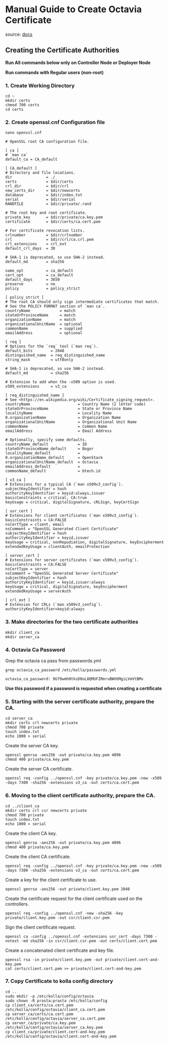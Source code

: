 # Manual Guide to Create Octavia Certificate 

source: [docs](https://docs.openstack.org/octavia/train/admin/guides/certificates.html)

## Creating the Certificate Authorities

**Run All commands below only on Controller Node or Deployer Node**

**Run commands with Regular users (non-root)**

### 1. Create Working Directory

```
cd ~
mkdir certs
chmod 700 certs
cd certs
```

### 2. Create openssl.cnf Configuration file

```
nano openssl.cnf
```

```
# OpenSSL root CA configuration file.

[ ca ]
# `man ca`
default_ca = CA_default

[ CA_default ]
# Directory and file locations.
dir               = ./
certs             = $dir/certs
crl_dir           = $dir/crl
new_certs_dir     = $dir/newcerts
database          = $dir/index.txt
serial            = $dir/serial
RANDFILE          = $dir/private/.rand

# The root key and root certificate.
private_key       = $dir/private/ca.key.pem
certificate       = $dir/certs/ca.cert.pem

# For certificate revocation lists.
crlnumber         = $dir/crlnumber
crl               = $dir/crl/ca.crl.pem
crl_extensions    = crl_ext
default_crl_days  = 30

# SHA-1 is deprecated, so use SHA-2 instead.
default_md        = sha256

name_opt          = ca_default
cert_opt          = ca_default
default_days      = 3650
preserve          = no
policy            = policy_strict

[ policy_strict ]
# The root CA should only sign intermediate certificates that match.
# See the POLICY FORMAT section of `man ca`.
countryName             = match
stateOrProvinceName     = match
organizationName        = match
organizationalUnitName  = optional
commonName              = supplied
emailAddress            = optional

[ req ]
# Options for the `req` tool (`man req`).
default_bits        = 2048
distinguished_name  = req_distinguished_name
string_mask         = utf8only

# SHA-1 is deprecated, so use SHA-2 instead.
default_md          = sha256

# Extension to add when the -x509 option is used.
x509_extensions     = v3_ca

[ req_distinguished_name ]
# See <https://en.wikipedia.org/wiki/Certificate_signing_request>.
countryName                     = Country Name (2 letter code)
stateOrProvinceName             = State or Province Name
localityName                    = Locality Name
0.organizationName              = Organization Name
organizationalUnitName          = Organizational Unit Name
commonName                      = Common Name
emailAddress                    = Email Address

# Optionally, specify some defaults.
countryName_default             = ID
stateOrProvinceName_default     = Bogor
localityName_default            =
0.organizationName_default      = OpenStack
organizationalUnitName_default  = Octavia
emailAddress_default            =
commonName_default              = btech.id

[ v3_ca ]
# Extensions for a typical CA (`man x509v3_config`).
subjectKeyIdentifier = hash
authorityKeyIdentifier = keyid:always,issuer
basicConstraints = critical, CA:true
keyUsage = critical, digitalSignature, cRLSign, keyCertSign

[ usr_cert ]
# Extensions for client certificates (`man x509v3_config`).
basicConstraints = CA:FALSE
nsCertType = client, email
nsComment = "OpenSSL Generated Client Certificate"
subjectKeyIdentifier = hash
authorityKeyIdentifier = keyid,issuer
keyUsage = critical, nonRepudiation, digitalSignature, keyEncipherment
extendedKeyUsage = clientAuth, emailProtection

[ server_cert ]
# Extensions for server certificates (`man x509v3_config`).
basicConstraints = CA:FALSE
nsCertType = server
nsComment = "OpenSSL Generated Server Certificate"
subjectKeyIdentifier = hash
authorityKeyIdentifier = keyid,issuer:always
keyUsage = critical, digitalSignature, keyEncipherment
extendedKeyUsage = serverAuth

[ crl_ext ]
# Extension for CRLs (`man x509v3_config`).
authorityKeyIdentifier=keyid:always
```

### 3. Make directories for the two certificate authorities

```
mkdir client_ca
mkdir server_ca
```

### 4. Octavia Ca Password

Grep the octavia ca pass from passwords.yml

```
grep octavia_ca_password /etc/kolla/passwords.yml 

octavia_ca_password: 9U79wmh0tksD0oL8QMUFZRmrvBWV6MgiLVmVtBMv
```

__Use this password if a password is requested when creating a certificate__

### 5. Starting with the server certificate authority, prepare the CA.

```
cd server_ca
mkdir certs crl newcerts private
chmod 700 private
touch index.txt
echo 1000 > serial
```

Create the server CA key.

```
openssl genrsa -aes256 -out private/ca.key.pem 4096
chmod 400 private/ca.key.pem
```

Create the server CA certificate.

```
openssl req -config ../openssl.cnf -key private/ca.key.pem -new -x509 -days 7300 -sha256 -extensions v3_ca -out certs/ca.cert.pem
```

### 6. Moving to the client certificate authority, prepare the CA.

```
cd ../client_ca
mkdir certs crl csr newcerts private
chmod 700 private
touch index.txt
echo 1000 > serial
```

Create the client CA key.

```
openssl genrsa -aes256 -out private/ca.key.pem 4096
chmod 400 private/ca.key.pem
```

Create the client CA certificate.

```
openssl req -config ../openssl.cnf -key private/ca.key.pem -new -x509 -days 7300 -sha256 -extensions v3_ca -out certs/ca.cert.pem
```

Create a key for the client certificate to use.

```
openssl genrsa -aes256 -out private/client.key.pem 2048
```

Create the certificate request for the client certificate used on the controllers.

```
openssl req -config ../openssl.cnf -new -sha256 -key private/client.key.pem -out csr/client.csr.pem
```

Sign the client certificate request.

```
openssl ca -config ../openssl.cnf -extensions usr_cert -days 7300 -notext -md sha256 -in csr/client.csr.pem -out certs/client.cert.pem
```

Create a concatenated client certificate and key file.

```
openssl rsa -in private/client.key.pem -out private/client.cert-and-key.pem
cat certs/client.cert.pem >> private/client.cert-and-key.pem
```

### 7. Copy Certificate to kolla config directory

```
cd ..
sudo mkdir -p /etc/kolla/config/octavia
sudo chown -R prasta:prasta /etc/kolla/config
cp client_ca/certs/ca.cert.pem /etc/kolla/config/octavia/client_ca.cert.pem
cp server_ca/certs/ca.cert.pem /etc/kolla/config/octavia/server_ca.cert.pem
cp server_ca/private/ca.key.pem /etc/kolla/config/octavia/server_ca.key.pem
cp client_ca/private/client.cert-and-key.pem /etc/kolla/config/octavia/client.cert-and-key.pem
```